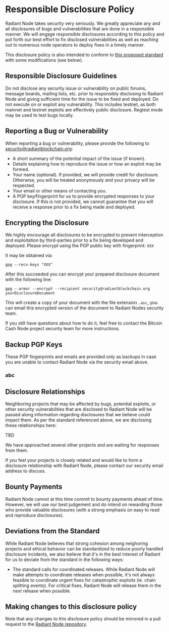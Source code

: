 # Responsible Disclosure Policy

Radiant Node takes security very seriously.  We greatly appreciate any and
all disclosures of bugs and vulnerabilities that are done in a responsible
manner.  We will engage responsible disclosures according to this policy and put
forth our best effort to fix disclosed vulnerabilities as well as reaching out
to numerous node operators to deploy fixes in a timely manner.

This disclosure policy is also intended to conform to [this proposed standard](https://github.com/RD-Crypto-Spec/Responsible-Disclosure/blob/184391fcbc1bbf3c158c527a841e611ac9ae8388/README.md)
with some modifications (see below).

## Responsible Disclosure Guidelines

Do not disclose any security issue or vulnerability on public forums, message
boards, mailing lists, etc. prior to responsibly disclosing to Radiant Node
and giving sufficient time for the issue to be fixed and deployed.
Do not execute on or exploit any vulnerability.  This includes testnet, as both
mainnet and testnet exploits are effectively public disclosure.  Regtest mode
may be used to test bugs locally.

## Reporting a Bug or Vulnerability

When reporting a bug or vulnerability, please provide the following to
security@radiantblockchain.org:

* A short summary of the potential impact of the issue (if known).
* Details explaining how to reproduce the issue or how an exploit may be formed.
* Your name (optional).  If provided, we will provide credit for disclosure.
  Otherwise, you will be treated anonymously and your privacy will be respected.
* Your email or other means of contacting you.
* A PGP key/fingerprint for us to provide encrypted responses to your disclosure.
  If this is not provided, we cannot guarantee that you will receive a response
  prior to a fix being made and deployed.

## Encrypting the Disclosure

We highly encourage all disclosures to be encrypted to prevent interception and
exploitation by third-parties prior to a fix being developed and deployed.
Please encrypt using the PGP public key with fingerprint:
`XXX`

It may be obtained via:

```
gpg --recv-keys "XXX"
```

After this succeeded you can encrypt your prepared disclosure document with the
following line:

```
gpg --armor --encrypt --recipient security@radiantblockchain.org yourDisclosureDocument
```

This will create a copy of your document with the file extension `.asc`, you can
email this encrypted version of the document to Radiant Nodes security team.

If you still have questions about how to do it, feel free to contact the Bitcoin
Cash Node project security team for more instructions.

## Backup PGP Keys

These PGP fingerprints and emails are provided only as backups in case you are
unable to contact Radiant Node via the security email above.

### abc

## Disclosure Relationships

Neighboring projects that may be affected by bugs, potential exploits, or other
security vulnerabilities that are disclosed to Radiant Node will be passed
along information regarding disclosures that we believe could impact them. As
per the standard referenced above, we are disclosing these relationships here:

TBD

We have approached several other projects and are waiting for responses from them.

If you feel your projects is closely related and would like to form a disclosure
relationship with Radiant Node, please contact our security email address
to discuss.

## Bounty Payments

Radiant Node cannot at this time commit to bounty payments ahead of time.
However, we will use our best judgement and do intend on rewarding those who
provide valuable disclosures (with a strong emphasis on easy to read and
reproduce disclosures).

## Deviations from the Standard

While Radiant Node believes that strong cohesion among neighoring projects
and ethical behavior can be standardized to reduce poorly handled disclosure
incidents, we also believe that it's in the best interest of Radiant for us
to deviate from the standard in the following ways:

* The standard calls for coordinated releases. While Radiant Node will make
  attempts to coordinate releases when possible, it's not always feasible to
  coordinate urgent fixes for catastrophic exploits (ie. chain splitting events).
  For critical fixes, Radiant Node will release them in the next release
  when possible.

## Making changes to this disclosure policy

Note that any changes to this disclosure policy should be mirrored in a pull
request to the [Radiant Node repository](https://gitlab.com/radiant-node/radiant-node).

